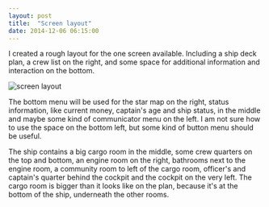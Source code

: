 ```yaml
---
layout: post
title:  "Screen layout"
date: 2014-12-06 06:15:00
---
```

I created a rough layout for the one screen available. Including a ship deck plan, a crew list on the right, and some space for additional information and interaction on the bottom.

![screen layout]({{site.basedir}}/images/screen_layout.png)

The bottom menu will be used for the star map on the right, status information, like current money, captain's age and ship status, in the middle and maybe some kind of communicator menu on the left. I am not sure how to use the space on the bottom left, but some kind of button menu should be useful.

The ship contains a big cargo room in the middle, some crew quarters on the top and bottom, an engine room on the right, bathrooms next to the engine room, a community room to left of the cargo room, officer's and captain's quarter behind the cockpit and the cockpit on the very left.
The cargo room is bigger than it looks like on the plan, because it's at the bottom of the ship, underneath the other rooms.
